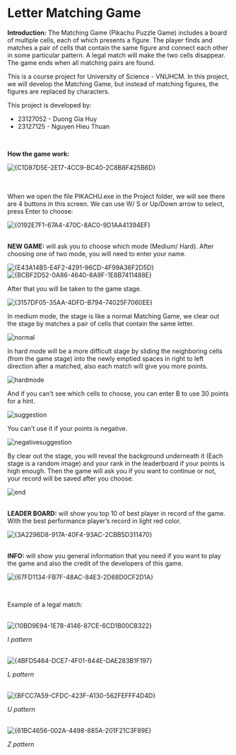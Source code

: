 # Letter Matching Game

**Introduction:**
The Matching Game (Pikachu Puzzle Game) includes a board of multiple cells,
each of which presents a figure. The player finds and matches a pair of cells that
contain the same figure and connect each other in some particular pattern. A legal
match will make the two cells disappear. The game ends when all matching pairs are
found.

This is a course project for University of Science - VNUHCM. In this project, we will develop the Matching Game, but instead of matching
figures, the figures are replaced by characters.

This project is developed by:
+ 23127052 - Duong Gia Huy
+ 23127125 - Nguyen Hieu Thuan

<br>

**How the game work:**

![{C1D87D5E-2E17-4CC9-BC40-2C8B8F425B6D}](https://github.com/user-attachments/assets/e028e22b-14b1-4a44-9afc-236b5f133611)

<br><br>
When we open the file PIKACHU.exe in the Project folder, we will see there are 4 buttons in this screen. We can use W/ S or Up/Down arrow to select, press Enter to choose:

![{0192E7F1-67A4-470C-8AC0-9D1AA41394EF}](https://github.com/user-attachments/assets/119ab43d-fe8c-4a26-9513-e966d4eea6aa)

<br>**NEW GAME:** will ask you to choose which mode (Medium/ Hard). After choosing one of two mode, you will need to enter your name.

![{E43A14B5-E4F2-4291-96CD-4F99A36F2D5D}](https://github.com/user-attachments/assets/46104196-204f-49e6-bf12-e80a8f8c5f28)
<br>
![{BCBF2D52-0A86-4640-8A9F-1E8B7411488E}](https://github.com/user-attachments/assets/956e4619-f377-475e-aa26-27366ed61ca9)

After that you will be taken to the game stage.

![{3157DF05-35AA-4DFD-B794-74025F7060EE}](https://github.com/user-attachments/assets/3ca662dc-3e65-4422-b184-b7fa2fae4556)


In medium mode, the stage is like a normal Matching Game, we clear out the stage by matches a pair of cells that contain the same letter.

![normal](https://github.com/user-attachments/assets/5d7c6a8a-0083-4e35-a262-d9d8b6643f5d)

In hard mode will be a more difficult stage by sliding the neighboring cells (from the game stage) into the newly emptied spaces in right to left direction after a matched, also each match will give you more points.

![hardmode](https://github.com/user-attachments/assets/22b82e48-bb58-42e5-a6e2-ded999fc94d2)

And if you can't see which cells to choose, you can enter B to use 30 points for a hint.

![suggestion](https://github.com/user-attachments/assets/0f9ec3e8-6934-4ddc-9add-e00d9cf26f7d)

You can't use it if your points is negative.

![negativesuggestion](https://github.com/user-attachments/assets/4f119e70-816a-4625-91aa-3b9829cf1e77)

By clear out the stage, you will reveal the background underneath it (Each stage is a random image) and your rank in the leaderboard if your points is high enough. Then the game will ask you if you want to continue or not, your record will be saved after you choose.

![end](https://github.com/user-attachments/assets/9825741d-8456-49c4-ba80-45780ace33fb)


<br>**LEADER BOARD:** will show you top 10 of best player in record of the game. With the best performance
player’s record in light red color.

![{3A2296D8-917A-40F4-93AC-2CBB5D311470}](https://github.com/user-attachments/assets/76c53ef4-56e2-4122-ab96-5429cb3bd8b8)


<br>**INFO:** will show you general information that you need if you want to play the game and also the credit of the developers of this game.

![{67FD1134-FB7F-48AC-84E3-2D68D0CF2D1A}](https://github.com/user-attachments/assets/f3611bdd-a14b-4ea4-b334-d2f8195a3306)

<br>

Example of a legal match:
<br><br>

![{10BD9E94-1E78-4146-87CE-6CD1B00CB322}](https://github.com/user-attachments/assets/f1aa0a09-9453-41f1-b74f-1fb9232853bc)

*I pattern*
<br><br>

![{4BFD5464-DCE7-4F01-844E-DAE283B1F197}](https://github.com/user-attachments/assets/42c14846-8ffe-40be-ba51-e10bd3789959)

*L pattern*
<br><br>

![{BFCC7A59-CFDC-423F-A130-562FEFFF4D4D}](https://github.com/user-attachments/assets/2b35d1d9-3692-42d2-8643-88ee7f6d7b4b)

*U pattern*
<br><br>

![{61BC4656-002A-4498-885A-201F21C3F89E}](https://github.com/user-attachments/assets/9c529c84-366a-42bb-8bb6-699c83da3426)

*Z pattern*


